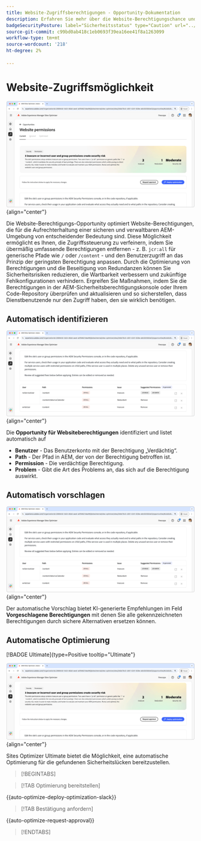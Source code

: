 ```yaml
---
title: Website-Zugriffsberechtigungen - Opportunity-Dokumentation
description: Erfahren Sie mehr über die Website-Berechtigungschance und wie Sie damit die Sicherheit von auf Ihrer Website erhöhen können.
badgeSecurityPosture: label="Sicherheitsstatus" type="Caution" url="../../opportunity-types/security-posture.md" tooltip="Sicherheitsstatus"
source-git-commit: c99bd0ab418c1eb0693f39ea16ee41f8a1263099
workflow-type: tm+mt
source-wordcount: '218'
ht-degree: 2%

---
```



# Website-Zugriffsmöglichkeit

![Website-Berechtigungs-Opportunity](./assets/website-permissions/hero.png){align="center"}

Die Website-Berechtigungs-Opportunity optimiert Website-Berechtigungen, die für die Aufrechterhaltung einer sicheren und verwaltbaren AEM-Umgebung von entscheidender Bedeutung sind. Diese Möglichkeit ermöglicht es Ihnen, die Zugriffssteuerung zu verfeinern, indem Sie übermäßig umfassende Berechtigungen entfernen - z. B. `jcr:all` für generische Pfade wie `/` oder `/content` - und den Benutzerzugriff an das Prinzip der geringsten Berechtigung anpassen. Durch die Optimierung von Berechtigungen und die Beseitigung von Redundanzen können Sie Sicherheitsrisiken reduzieren, die Wartbarkeit verbessern und zukünftige Fehlkonfigurationen verhindern. Ergreifen Sie Maßnahmen, indem Sie die Berechtigungen in der AEM-Sicherheitsberechtigungskonsole oder Ihrem Code-Repository überprüfen und aktualisieren und so sicherstellen, dass Dienstbenutzende nur den Zugriff haben, den sie wirklich benötigen.

## Automatisch identifizieren

![Website-Berechtigungen automatisch identifizieren](./assets/website-permissions/auto-identify.png){align="center"}

Die **Opportunity für Websiteberechtigungen** identifiziert und listet automatisch auf

* **Benutzer** - Das Benutzerkonto mit der Berechtigung „Verdächtig“.
* **Path** - Der Pfad in AEM, der von der Berechtigung betroffen ist.
* **Permission** - Die verdächtige Berechtigung.
* **Problem** - Gibt die Art des Problems an, das sich auf die Berechtigung auswirkt.

## Automatisch vorschlagen

![Website-Schwachstellen automatisch vorschlagen](./assets/website-permissions/auto-suggest.png){align="center"}

Der automatische Vorschlag bietet KI-generierte Empfehlungen im Feld **Vorgeschlagene Berechtigungen** mit denen Sie alle gekennzeichneten Berechtigungen durch sichere Alternativen ersetzen können.

## Automatische Optimierung

[!BADGE Ultimate]{type=Positive tooltip="Ultimate"}

![Website-Berechtigungen automatisch optimieren](./assets/website-permissions/auto-optimize.png){align="center"}

Sites Optimizer Ultimate bietet die Möglichkeit, eine automatische Optimierung für die gefundenen Sicherheitslücken bereitzustellen.

>[!BEGINTABS]

>[!TAB Optimierung bereitstellen]

{{auto-optimize-deploy-optimization-slack}}

>[!TAB Bestätigung anfordern]

{{auto-optimize-request-approval}}

>[!ENDTABS]
